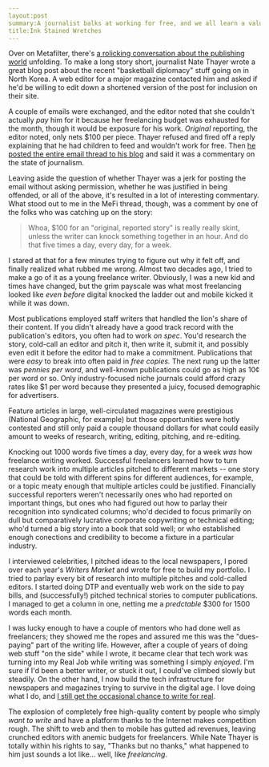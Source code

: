 ```yaml
---
layout:post
summary:A journalist balks at working for free, and we all learn a valuable lesson about the glamour of freelancing.
title:Ink Stained Wretches
---
```


Over on Metafilter, there's [a rolicking conversation about the publishing world](http://www.metafilter.com/125673/Exposure-Doesnt-Feed-My-Fucking-Children) unfolding. To make a long story short, journalist Nate Thayer wrote a great blog post about the recent "basketball diplomacy" stuff going on in North Korea. A web editor for a major magazine contacted him and asked if he'd be willing to edit down a shortened version of the post for inclusion on their site.

A couple of emails were exchanged, and the editor noted that she couldn't actually *pay* him for it because her freelancing budget was exhausted for the month, though it would be exposure for his work. *Original* reporting, the editor noted, only nets $100 per piece. Thayer refused and fired off a reply explaining that he had children to feed and wouldn't work for free. Then [he posted the entire email thread to his blog](http://natethayer.wordpress.com/2013/03/04/a-day-in-the-life-of-a-freelance-journalist-2013/) and said it was a commentary on the state of journalism.

Leaving aside the question of whether Thayer was a jerk for posting the email without asking permission, whether he was justified in being offended, or all of the above, it's resulted in a lot of interesting commentary. What stood out to me in the MeFi thread, though, was a comment by one of the folks who was catching up on the story:
 
> Whoa, $100 for an "original, reported story" is really really skint, unless the writer can knock something together in an hour. And do that five times a day, every day, for a week.</em>

I stared at that for a few minutes trying to figure out why it felt off, and finally realized what rubbed me wrong. Almost two decades ago, I tried to make a go of it as a young freelance writer. Obviously, I was a new kid and times have changed, but the grim payscale was what most freelancing looked like *even before* digital knocked the ladder out and mobile kicked it while it was down.

Most publications employed staff writers that handled the lion's share of their content. If you didn't already have a good track record with the publication's editors, you often had to work *on spec*. You'd research the story, cold-call an editor and pitch it, then write it, submit it, and possibly even edit it before the editor had to make a commitment. Publications that were *easy* to break into often paid in *free copies.* The next rung up the latter was *pennies per word*, and well-known publications could go as high as 10¢ per word or so. Only industry-focused niche journals could afford crazy rates like $1 per word because they presented a juicy, focused demographic for advertisers.

Feature articles in large, well-circulated magazines were prestigious (National Geographic, for example) but those opportunities were hotly contested and still only paid a couple thousand dollars for what could easily amount to weeks of research, writing, editing, pitching, and re-editing.

Knocking out 1000 words five times a day, every day, for a week *was* how freelance writing worked. Successful freelancers learned how to turn research work into multiple articles pitched to different markets -- one story that could be told with different spins for different audiences, for example, or a topic meaty enough that multiple articles could be justified. Financially successful reporters weren't necessarily ones who had reported on important things, but ones who had figured out how to parlay their recognition into syndicated columns; who'd decided to focus primarily on dull but comparatively lucrative corporate copywriting or technical editing; who'd turned a big story into a book that sold well; or who established enough conections and credibility to become a fixture in a particular industry.

I interviewed celebrities, I pitched ideas to the local newspapers, I pored over each year's *Writers Market* and wrote for free to build my portfolio. I tried to parlay every bit of research into multiple pitches and cold-called editors. I started doing DTP and eventually web work on the side to pay bills, and (successfully!) pitched technical stories to computer publications. I managed to get a column in one, netting me a *predctable* $300 for 1500 words each month.

I was lucky enough to have a couple of mentors who had done well as freelancers; they showed me the ropes and assured me this was the "dues-paying" part of the writing life. However, after a couple of years of doing web stuff "on the side" while I wrote, it became clear that tech work was turning into my Real Job while writing was something I simply *enjoyed*. I'm sure if I'd been a better writer, or stuck it out, I could've climbed slowly but steadily. On the other hand, I now build the tech infrastructure for newspapers and magazines trying to survive in the digital age. I love doing what I do, and [I still get the occasional chance to write for real](http://www.amazon.com/Using-Drupal-Angela-Byron/dp/0596515804).

The explosion of completely free high-quality content by people who simply *want to write* and have a platform thanks to the Internet makes competition rough. The shift to web and then to mobile has gutted ad revenues, leaving crunched editors with anemic budgets for freelancers. While Nate Thayer is totally within his rights to say, "Thanks but no thanks," what happened to him just sounds a lot like… well, like *freelancing*.